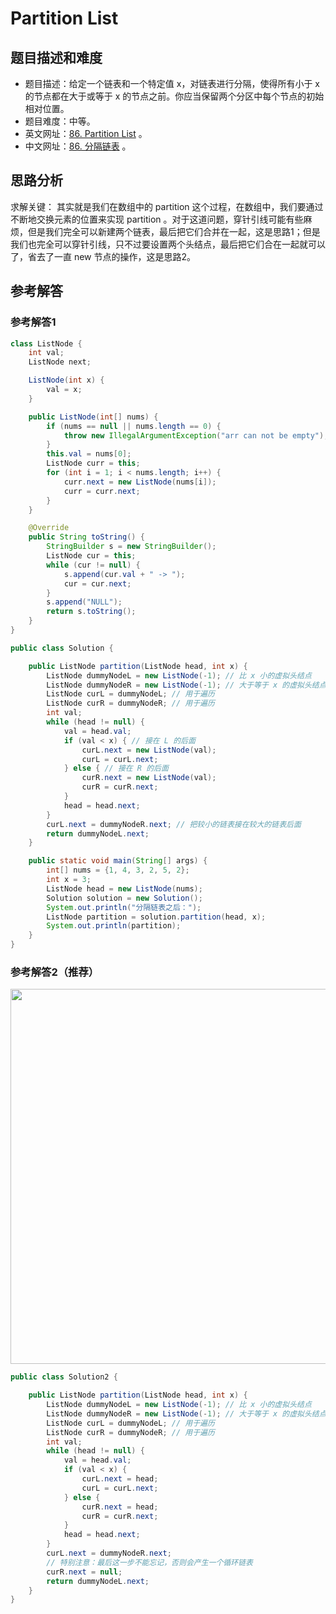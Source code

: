 # Partition List

## 题目描述和难度
+ 题目描述：给定一个链表和一个特定值 x，对链表进行分隔，使得所有小于 x 的节点都在大于或等于 x 的节点之前。你应当保留两个分区中每个节点的初始相对位置。
+ 题目难度：中等。
+ 英文网址：[86. Partition List](https://leetcode.com/problems/partition-list/description/)  。
+ 中文网址：[86. 分隔链表](https://leetcode-cn.com/problems/partition-list/description/)  。
## 思路分析
求解关键：
其实就是我们在数组中的 partition 这个过程，在数组中，我们要通过不断地交换元素的位置来实现 partition 。对于这道问题，穿针引线可能有些麻烦，但是我们完全可以新建两个链表，最后把它们合并在一起，这是思路1；但是我们也完全可以穿针引线，只不过要设置两个头结点，最后把它们合在一起就可以了，省去了一直 new 节点的操作，这是思路2。

## 参考解答
### 参考解答1

```java
class ListNode {
    int val;
    ListNode next;

    ListNode(int x) {
        val = x;
    }

    public ListNode(int[] nums) {
        if (nums == null || nums.length == 0) {
            throw new IllegalArgumentException("arr can not be empty");
        }
        this.val = nums[0];
        ListNode curr = this;
        for (int i = 1; i < nums.length; i++) {
            curr.next = new ListNode(nums[i]);
            curr = curr.next;
        }
    }

    @Override
    public String toString() {
        StringBuilder s = new StringBuilder();
        ListNode cur = this;
        while (cur != null) {
            s.append(cur.val + " -> ");
            cur = cur.next;
        }
        s.append("NULL");
        return s.toString();
    }
}

public class Solution {

    public ListNode partition(ListNode head, int x) {
        ListNode dummyNodeL = new ListNode(-1); // 比 x 小的虚拟头结点
        ListNode dummyNodeR = new ListNode(-1); // 大于等于 x 的虚拟头结点
        ListNode curL = dummyNodeL; // 用于遍历
        ListNode curR = dummyNodeR; // 用于遍历
        int val;
        while (head != null) {
            val = head.val;
            if (val < x) { // 接在 L 的后面
                curL.next = new ListNode(val);
                curL = curL.next;
            } else { // 接在 R 的后面
                curR.next = new ListNode(val);
                curR = curR.next;
            }
            head = head.next;
        }
        curL.next = dummyNodeR.next; // 把较小的链表接在较大的链表后面
        return dummyNodeL.next;
    }

    public static void main(String[] args) {
        int[] nums = {1, 4, 3, 2, 5, 2};
        int x = 3;
        ListNode head = new ListNode(nums);
        Solution solution = new Solution();
        System.out.println("分隔链表之后：");
        ListNode partition = solution.partition(head, x);
        System.out.println(partition);
    }
}
```

### 参考解答2（推荐）

<img src="https://liweiwei1419.github.io/images/leetcode-solution/86-1.jpg" width="600">

```java
public class Solution2 {

    public ListNode partition(ListNode head, int x) {
        ListNode dummyNodeL = new ListNode(-1); // 比 x 小的虚拟头结点
        ListNode dummyNodeR = new ListNode(-1); // 大于等于 x 的虚拟头结点
        ListNode curL = dummyNodeL; // 用于遍历
        ListNode curR = dummyNodeR; // 用于遍历
        int val;
        while (head != null) {
            val = head.val;
            if (val < x) {
                curL.next = head;
                curL = curL.next;
            } else {
                curR.next = head;
                curR = curR.next;
            }
            head = head.next;
        }
        curL.next = dummyNodeR.next;
        // 特别注意：最后这一步不能忘记，否则会产生一个循环链表
        curR.next = null;
        return dummyNodeL.next;
    }
}

```